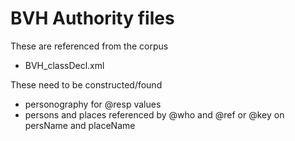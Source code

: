 # BVH Authority files #

These are referenced from the corpus

  * BVH\_classDecl.xml


These need to be constructed/found
  * personography for @resp values
  * persons and places referenced by @who and @ref or @key on persName and placeName